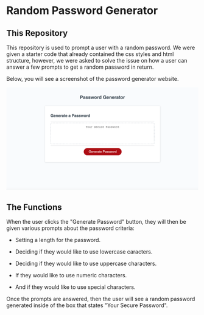 # Random Password Generator
## This Repository
This repository is used to prompt a user with a random password. We were given a starter code that already contained the css styles and html structure, however, we were asked to solve the issue on how a user can answer a few prompts to get a random password in return.

Below, you will see a screenshot of the password generator website. 

![screenshot of the "Password Generator" website](./images/generate-password-screenshot.png) 

## The Functions
When the user clicks the "Generate Password" button, they will then be given various prompts about the password criteria:

* Setting a length for the password.

* Deciding if they would like to use lowercase caracters.

* Deciding if they would like to use uppercase characters.

* If they would like to use numeric characters.

* And if they would like to use special characters.

Once the prompts are answered, then the user will see a random password generated inside of the box that states "Your Secure Password". 